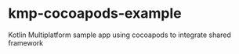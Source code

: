 # kmp-cocoapods-example
Kotlin Multiplatform sample app using cocoapods to integrate shared framework
